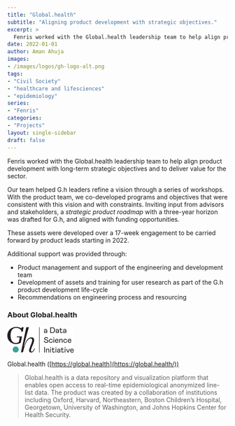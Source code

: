 ```yaml
---
title: "Global.health"
subtitle: "Aligning product development with strategic objectives."
excerpt: >
  Fenris worked with the Global.health leadership team to help align product development with long-term strategic objectives and to deliver value for the sector. 
date: 2022-01-01
author: Aman Ahuja
images:
- /images/logos/gh-logo-alt.png
tags:
- "Civil Society"
- "healthcare and lifesciences"
- "epidemiology"
series:
- "Fenris"
categories: 
- "Projects"
layout: single-sidebar
draft: false
---
```


Fenris worked with the Global.health leadership team to help align product development with long-term strategic objectives and to deliver value for the sector. 

Our team helped G.h leaders refine a vision through a series of workshops. With the product team, we co-developed programs and objectives that were consistent with this vision and with constraints. Inviting input from advisors and stakeholders, a *strategic product roadmap* with a three-year horizon was drafted for G.h, and aligned with funding opportunities.

These assets were developed over a 17-week engagement to be carried forward by product leads starting in 2022.

Additional support was provided through: 
* Product management and support of the engineering and development team
* Development of assets and training for user research as part of the G.h product development life-cycle
* Recommendations on engineering process and resourcing

### About Global.health

![Global.health logo](/images/logos/gh-logo-alt.png)

Global.health ([https://global.health](https://global.health/))

> Global.health is a data repository and visualization platform that enables open access to real-time epidemiological anonymized line-list data. The product was created by a collaboration of institutions including Oxford, Harvard, Northeastern, Boston Children’s Hospital, Georgetown, University of Washington, and Johns Hopkins Center for Health Security.

